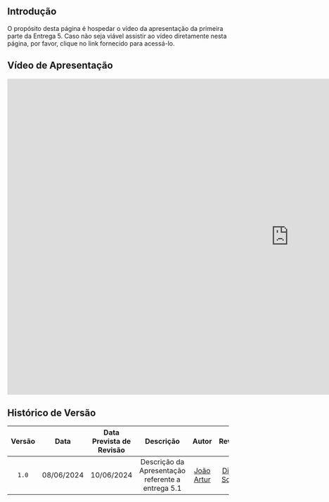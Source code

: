 ## <a>Introdução</a>

O propósito desta página é hospedar o vídeo da apresentação da primeira parte da Entrega 5. Caso não seja viável assistir ao vídeo diretamente nesta página, por favor, clique no link fornecido para acessá-lo.

## <a>Vídeo de Apresentação</a>


<iframe width="1280" height="720" src="https://www.youtube.com/embed/NW5dk7VliUA" title="Apresentação 5ª Entrega - Grupo 01 (Diário Oficial da União) - Requisitos de Software" frameborder="0" allow="accelerometer; autoplay; clipboard-write; encrypted-media; gyroscope; picture-in-picture; web-share" referrerpolicy="strict-origin-when-cross-origin" allowfullscreen></iframe>

## <a>Histórico de Versão</a>
|Versão|Data|Data Prevista de Revisão|Descrição|Autor|Revisor|
| :------: | :----------: |:-----------: | :-----------: | :---------: |:---------: |
|`1.0`|08/06/2024|10/06/2024| Descrição da Apresentação referente a entrega 5.1 | [João Artur](https://github.com/joao-artl)|[Diego Sousa](https://github.com/DiegoSousaLeite)|